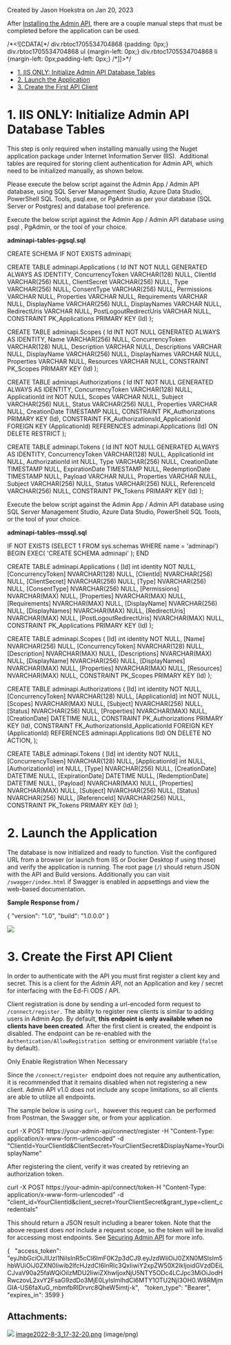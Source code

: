 Created by Jason Hoekstra on Jan 20, 2023

After [Installing the Admin API](Admin-API-1.1---Admin-API---Docker-installation_138647023.html), there are a couple manual steps that must be completed before the application can be used.

/\*<!\[CDATA\[\*/ div.rbtoc1705534704868 {padding: 0px;} div.rbtoc1705534704868 ul {margin-left: 0px;} div.rbtoc1705534704868 li {margin-left: 0px;padding-left: 0px;} /\*\]\]>\*/

*   [1\. IIS ONLY: Initialize Admin API Database Tables](#AdminAPI1.1FirstTimeConfigurationforAdminAPI-1.IISONLY:InitializeAdminAPIDatabaseTables)
*   [2\. Launch the Application](#AdminAPI1.1FirstTimeConfigurationforAdminAPI-2.LaunchtheApplication)
*   [3\. Create the First API Client](#AdminAPI1.1FirstTimeConfigurationforAdminAPI-3.CreatetheFirstAPIClient)

1\. IIS ONLY: Initialize Admin API Database Tables
==================================================

This step is only required when installing manually using the Nuget application package under Internet Information Server (IIS).  Additional tables are required for storing client authentication for Admin API, which need to be initialized manually, as shown below.

Please execute the below script against the Admin App / Admin API database, using SQL Server Management Studio, Azure Data Studio, PowerShell SQL Tools, psql.exe, or PgAdmin as per your database (SQL Server or Postgres) and database tool preference. 

Execute the below script against the Admin App / Admin API database using psql , PgAdmin, or the tool of your choice.

**adminapi-tables-pgsql.sql**

CREATE SCHEMA IF NOT EXISTS adminapi;

CREATE TABLE adminapi.Applications (
    Id INT NOT NULL GENERATED ALWAYS AS IDENTITY,
    ConcurrencyToken VARCHAR(128) NULL,
    ClientId VARCHAR(256) NULL,
    ClientSecret VARCHAR(256) NULL,
    Type VARCHAR(256) NULL,
    ConsentType VARCHAR(256) NULL,
    Permissions VARCHAR NULL,
    Properties VARCHAR NULL,
    Requirements VARCHAR NULL,
    DisplayName VARCHAR(256) NULL,
    DisplayNames VARCHAR NULL,
    RedirectUris VARCHAR NULL,
    PostLogoutRedirectUris VARCHAR NULL,
    CONSTRAINT PK\_Applications PRIMARY KEY (Id)
);

CREATE TABLE adminapi.Scopes (
    Id INT NOT NULL GENERATED ALWAYS AS IDENTITY,
    Name VARCHAR(256) NULL,
    ConcurrencyToken VARCHAR(128) NULL,
    Description VARCHAR NULL,
    Descriptions VARCHAR NULL,
    DisplayName VARCHAR(256) NULL,
    DisplayNames VARCHAR NULL,
    Properties VARCHAR NULL,
    Resources VARCHAR NULL,
    CONSTRAINT PK\_Scopes PRIMARY KEY (Id)
);

CREATE TABLE adminapi.Authorizations (
    Id INT NOT NULL GENERATED ALWAYS AS IDENTITY,
    ConcurrencyToken VARCHAR(128) NULL,
    ApplicationId int NOT NULL,
    Scopes VARCHAR NULL,
    Subject VARCHAR(256) NULL,
    Status VARCHAR(256) NULL,
    Properties VARCHAR NULL,
    CreationDate TIMESTAMP NULL,
    CONSTRAINT PK\_Authorizations PRIMARY KEY (Id),
    CONSTRAINT FK\_AuthorizationsId\_ApplicationId FOREIGN KEY (ApplicationId) REFERENCES adminapi.Applications (Id) ON DELETE RESTRICT
);

CREATE TABLE adminapi.Tokens (
    Id INT NOT NULL GENERATED ALWAYS AS IDENTITY,
    ConcurrencyToken VARCHAR(128) NULL,
    ApplicationId int NULL,
    AuthorizationId int NULL,
    Type VARCHAR(256) NULL,
    CreationDate TIMESTAMP NULL,
    ExpirationDate TIMESTAMP NULL,
    RedemptionDate TIMESTAMP NULL,
    Payload VARCHAR NULL,
    Properties VARCHAR NULL,
    Subject VARCHAR(256) NULL,
    Status VARCHAR(256) NULL,
    ReferenceId VARCHAR(256) NULL,
    CONSTRAINT PK\_Tokens PRIMARY KEY (Id)
);

Execute the below script against the Admin App / Admin API database using SQL Server Management Studio, Azure Data Studio, PowerShell SQL Tools, or the tool of your choice.

**adminapi-tables-mssql.sql**

IF NOT EXISTS (SELECT 1 FROM sys.schemas WHERE name = 'adminapi')
BEGIN
EXEC( 'CREATE SCHEMA adminapi' );
END

CREATE TABLE adminapi.Applications (
    \[Id\] int identity NOT NULL,
    \[ConcurrencyToken\] NVARCHAR(128) NULL,
    \[ClientId\] NVARCHAR(256) NULL,
    \[ClientSecret\] NVARCHAR(256) NULL,
    \[Type\] NVARCHAR(256) NULL,
    \[ConsentType\] NVARCHAR(256) NULL,
    \[Permissions\] NVARCHAR(MAX) NULL,
    \[Properties\] NVARCHAR(MAX) NULL,
    \[Requirements\] NVARCHAR(MAX) NULL,
    \[DisplayName\] NVARCHAR(256) NULL,
    \[DisplayNames\] NVARCHAR(MAX) NULL,
    \[RedirectUris\] NVARCHAR(MAX) NULL,
    \[PostLogoutRedirectUris\] NVARCHAR(MAX) NULL,
    CONSTRAINT PK\_Applications PRIMARY KEY (Id)
);

CREATE TABLE adminapi.Scopes (
    \[Id\] int identity NOT NULL,
    \[Name\] NVARCHAR(256) NULL,
    \[ConcurrencyToken\] NVARCHAR(128) NULL,
    \[Description\] NVARCHAR(MAX) NULL,
    \[Descriptions\] NVARCHAR(MAX) NULL,
    \[DisplayName\] NVARCHAR(256) NULL,
    \[DisplayNames\] NVARCHAR(MAX) NULL,
    \[Properties\] NVARCHAR(MAX) NULL,
    \[Resources\] NVARCHAR(MAX) NULL,
    CONSTRAINT PK\_Scopes PRIMARY KEY (Id)
);

CREATE TABLE adminapi.Authorizations (
    \[Id\] int identity NOT NULL,
    \[ConcurrencyToken\] NVARCHAR(128) NULL,
    \[ApplicationId\] int NOT NULL,
    \[Scopes\] NVARCHAR(MAX) NULL,
    \[Subject\] NVARCHAR(256) NULL,
    \[Status\] NVARCHAR(256) NULL,
    \[Properties\] NVARCHAR(MAX) NULL,
    \[CreationDate\] DATETIME NULL,
    CONSTRAINT PK\_Authorizations PRIMARY KEY (Id),
    CONSTRAINT FK\_AuthorizationsId\_ApplicationId FOREIGN KEY (ApplicationId) REFERENCES adminapi.Applications (Id) ON DELETE NO ACTION,
);

CREATE TABLE adminapi.Tokens (
    \[Id\] int identity NOT NULL,
    \[ConcurrencyToken\] NVARCHAR(128) NULL,
    \[ApplicationId\] int NULL,
    \[AuthorizationId\] int NULL,
    \[Type\] NVARCHAR(256) NULL,
    \[CreationDate\] DATETIME NULL,
    \[ExpirationDate\] DATETIME NULL,
    \[RedemptionDate\] DATETIME NULL,
    \[Payload\] NVARCHAR(MAX) NULL,
    \[Properties\] NVARCHAR(MAX) NULL,
    \[Subject\] NVARCHAR(256) NULL,
    \[Status\] NVARCHAR(256) NULL,
    \[ReferenceId\] NVARCHAR(256) NULL,
    CONSTRAINT PK\_Tokens PRIMARY KEY (Id)
);

2\. Launch the Application
==========================

The database is now initialized and ready to function. Visit the configured URL from a browser (or launch from IIS or Docker Desktop if using those) and verify the application is running. The root page (`/`) should return JSON with the API and Build versions. Additionally you can visit `/swagger/index.html` if Swagger is enabled in appsettings and view the web-based documentation.

  

  

**Sample Response from /**

{
  "version": "1.0",
  "build": "1.0.0.0"
}

![](attachments/138647052/138647053.png)

3\. Create the First API Client
===============================

In order to authenticate with the API you must first register a client key and secret. This is a client for the _Admin API_, not an Application and key / secret for interfacing with the Ed-Fi ODS / API.

Client registration is done by sending a url-encoded form request to `/connect/register.` The ability to register new clients is similar to adding users in Admin App. By default, **this endpoint is only available when no clients have been created**. After the first client is created, the endpoint is disabled. The endpoint can be re-enabled with the `Authentication/AllowRegistration`  setting or environment variable (`false`  by default).

Only Enable Registration When Necessary

Since the `/connect/register`  endpoint does not require any authentication, it is recommended that it remains disabled when not registering a new client. Admin API v1.0 does not include any scope limitations, so all clients are able to utilize all endpoints.

The sample below is using `curl,`  however this request can be performed from Postman, the Swagger site, or from your application.

curl -X POST https://your-admin-api/connect/register -H "Content-Type: application/x-www-form-urlencoded" -d "ClientId=YourClientId&ClientSecret=YourClientSecret&DisplayName=YourDisplayName" 

After registering the client, verify it was created by retrieving an authorization token.

curl -X POST https://your-admin-api/connect/token-H "Content-Type: application/x-www-form-urlencoded" -d "client\_id=YourClientId&client\_secret=YourClientSecret&grant\_type=client\_credentials" 

This should return a JSON result including a bearer token. Note that the above request does _not_ include a request scope, so the token will be invalid for accessing most endpoints. See [Securing Admin API](Securing-Admin-API_133399675.html) for more info.

{
  "access\_token": "eyJhbGciOiJIUzI1NiIsInR5cCI6ImF0K2p3dCJ9.eyJzdWIiOiJ0ZXN0MSIsIm5hbWUiOiJ0ZXN0Iiwib2lfcHJzdCI6InRlc3QxIiwiY2xpZW50X2lkIjoidGVzdDEiLCJvaV90a25faWQiOiIzMDU2IiwiZXhwIjoxNjU5NTY5ODc4LCJpc3MiOiJodHRwczovL2xvY2FsaG9zdDo3MjE0LyIsImlhdCI6MTY1OTU2NjI3OH0.W8RMjmGIA-US6faXuG\_mbmfbRIDrvrc8QheW5imtj-k",
  "token\_type": "Bearer",
  "expires\_in": 3599
}

Attachments:
------------

![](images/icons/bullet_blue.gif) [image2022-8-3\_17-32-20.png](attachments/138647052/138647053.png) (image/png)